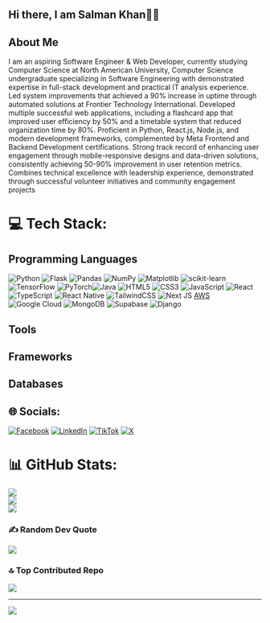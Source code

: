 ## Hi there, I am Salman Khan👋😁
## About Me

I am an aspiring Software Engineer & Web Developer, currently studying Computer Science at North American University, Computer Science undergraduate specializing in Software Engineering with demonstrated expertise in full-stack development and practical IT analysis experience. Led system improvements that achieved a 90% increase in uptime through automated solutions at Frontier Technology International. Developed multiple successful web applications, including a flashcard app that improved user efficiency by 50% and a timetable system that reduced organization time by 80%. Proficient in Python, React.js, Node.js, and modern development frameworks, complemented by Meta Frontend and Backend Development certifications. Strong track record of enhancing user engagement through mobile-responsive designs and data-driven solutions, consistently achieving 50-90% improvement in user retention metrics. Combines technical excellence with leadership experience, demonstrated through successful volunteer initiatives and community engagement projects

# 💻 Tech Stack:
## Programming Languages

![Python](https://img.shields.io/badge/python-3670A0?style=for-the-badge&logo=python&logoColor=ffdd54) ![Flask](https://img.shields.io/badge/flask-%23000.svg?style=for-the-badge&logo=flask&logoColor=white)
![Pandas](https://img.shields.io/badge/pandas-%23150458.svg?style=for-the-badge&logo=pandas&logoColor=white) ![NumPy](https://img.shields.io/badge/numpy-%23013243.svg?style=for-the-badge&logo=numpy&logoColor=white) ![Matplotlib](https://img.shields.io/badge/Matplotlib-%23ffffff.svg?style=for-the-badge&logo=Matplotlib&logoColor=black) ![scikit-learn](https://img.shields.io/badge/scikit--learn-%23F7931E.svg?style=for-the-badge&logo=scikit-learn&logoColor=white)![TensorFlow](https://img.shields.io/badge/TensorFlow-%23FF6F00.svg?style=for-the-badge&logo=TensorFlow&logoColor=white) ![PyTorch](https://img.shields.io/badge/PyTorch-%23EE4C2C.svg?style=for-the-badge&logo=PyTorch&logoColor=white)![Java](https://img.shields.io/badge/java-%23ED8B00.svg?style=for-the-badge&logo=openjdk&logoColor=white) ![HTML5](https://img.shields.io/badge/html5-%23E34F26.svg?style=for-the-badge&logo=html5&logoColor=white) ![CSS3](https://img.shields.io/badge/css3-%231572B6.svg?style=for-the-badge&logo=css3&logoColor=white) ![JavaScript](https://img.shields.io/badge/javascript-%23323330.svg?style=for-the-badge&logo=javascript&logoColor=%23F7DF1E) ![React](https://img.shields.io/badge/react-%2320232a.svg?style=for-the-badge&logo=react&logoColor=%2361DAFB) ![TypeScript](https://img.shields.io/badge/typescript-%23007ACC.svg?style=for-the-badge&logo=typescript&logoColor=white) ![React Native](https://img.shields.io/badge/react_native-%2320232a.svg?style=for-the-badge&logo=react&logoColor=%2361DAFB) ![TailwindCSS](https://img.shields.io/badge/tailwindcss-%2338B2AC.svg?style=for-the-badge&logo=tailwind-css&logoColor=white) ![Next JS](https://img.shields.io/badge/Next-black?style=for-the-badge&logo=next.js&logoColor=white) [AWS](https://img.shields.io/badge/AWS-%23FF9900.svg?style=for-the-badge&logo=amazon-aws&logoColor=white) ![Google Cloud](https://img.shields.io/badge/GoogleCloud-%234285F4.svg?style=for-the-badge&logo=google-cloud&logoColor=white) ![MongoDB](https://img.shields.io/badge/MongoDB-%234ea94b.svg?style=for-the-badge&logo=mongodb&logoColor=white) ![Supabase](https://img.shields.io/badge/Supabase-3ECF8E?style=for-the-badge&logo=supabase&logoColor=white) ![Django](https://img.shields.io/badge/django-%23092E20.svg?style=for-the-badge&logo=django&logoColor=white) 
## Tools
## Frameworks
## Databases

## 🌐 Socials:
[![Facebook](https://img.shields.io/badge/Facebook-%231877F2.svg?logo=Facebook&logoColor=white)](https://facebook.com/https://www.facebook.com/profile.php?id=100072879336597) [![LinkedIn](https://img.shields.io/badge/LinkedIn-%230077B5.svg?logo=linkedin&logoColor=white)](https://linkedin.com/in/https://www.linkedin.com/in/salman-khan03/) [![TikTok](https://img.shields.io/badge/TikTok-%23000000.svg?logo=TikTok&logoColor=white)](https://tiktok.com/@https://tiktok.com/@skofficial.3?_t=8r82RlUGYPh&_r=1) [![X](https://img.shields.io/badge/X-black.svg?logo=X&logoColor=white)](https://x.com/https://x.com/salkofficial) 


# 📊 GitHub Stats:
![](https://github-readme-stats.vercel.app/api?username=salman-khan03&theme=shadow_blue&hide_border=false&include_all_commits=true&count_private=true)<br/>
![](https://github-readme-streak-stats.herokuapp.com/?user=salman-khan03&theme=shadow_blue&hide_border=false)<br/>
![](https://github-readme-stats.vercel.app/api/top-langs/?username=salman-khan03&theme=shadow_blue&hide_border=false&include_all_commits=true&count_private=true&layout=compact)

### ✍️ Random Dev Quote
![](https://quotes-github-readme.vercel.app/api?type=horizontal&theme=tokyonight)

### 🔝 Top Contributed Repo
![](https://github-contributor-stats.vercel.app/api?username=salman-khan03&limit=5&theme=dark&combine_all_yearly_contributions=true)

---
[![](https://visitcount.itsvg.in/api?id=salman-khan03&icon=0&color=0)](https://visitcount.itsvg.in)
